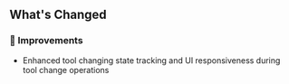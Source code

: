 ## What's Changed

### 🔧 Improvements
- Enhanced tool changing state tracking and UI responsiveness during tool change operations
